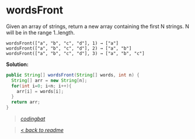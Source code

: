 # wordsFront

Given an array of strings, return a new array containing the first N strings. N will be in the range 1..length.

```
wordsFront(["a", "b", "c", "d"], 1) → ["a"]
wordsFront(["a", "b", "c", "d"], 2) → ["a", "b"]
wordsFront(["a", "b", "c", "d"], 3) → ["a", "b", "c"]
```

**Solution:**

```java
public String[] wordsFront(String[] words, int n) {
  String[] arr = new String[n];
  for(int i=0; i<n; i++){
    arr[i] = words[i];
  }
  return arr;
}
```

> _[codingbat](https://codingbat.com/prob/p183837)_

> [< _back to readme_](/README.md)